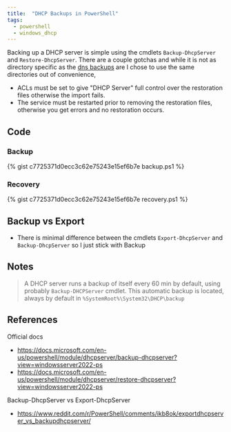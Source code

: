 ```yaml
---
title:  "DHCP Backups in PowerShell"
tags: 
  - powershell
  - windows_dhcp
---
```

Backing up a DHCP server is simple using the cmdlets `Backup-DhcpServer` and `Restore-DhcpServer`. There are a couple gotchas and while it is not as directory specific as the [dns backups]() are I chose to use the same directories out of convenience,  
* ACLs must be set to give "DHCP Server" full control over the restoration files otherwise the import fails. 
* The service must be restarted prior to removing the restoration files, otherwise you get errors and no restoration occurs.

## Code
### Backup
<!-- 
https://gist.github.com/PipeItToDevNull/c7725371d0ecc3c62e75243e15ef6b7e
--> 
{% gist c7725371d0ecc3c62e75243e15ef6b7e backup.ps1 %}

### Recovery
{% gist c7725371d0ecc3c62e75243e15ef6b7e recovery.ps1 %}

## Backup vs Export
* There is minimal difference between the cmdlets `Export-DhcpServer` and `Backup-DhcpServer` so I just stick with Backup

## Notes
> A DHCP server runs a backup of itself every 60 min by default, using probably `Backup-DHCPServer` cmdlet. This automatic backup is located, always by default in `%SystemRoot%\System32\DHCP\backup`

## References
Official docs
* https://docs.microsoft.com/en-us/powershell/module/dhcpserver/backup-dhcpserver?view=windowsserver2022-ps
* https://docs.microsoft.com/en-us/powershell/module/dhcpserver/restore-dhcpserver?view=windowsserver2022-ps

Backup-DhcpServer vs Export-DhcpServer
* https://www.reddit.com/r/PowerShell/comments/ikb8ok/exportdhcpserver_vs_backupdhcpserver/